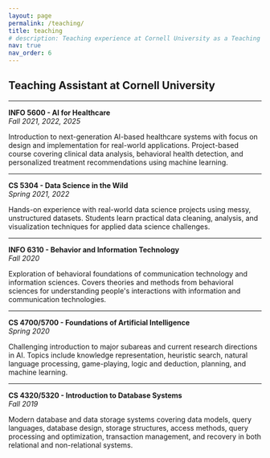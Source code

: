 ```yaml
---
layout: page
permalink: /teaching/
title: teaching
# description: Teaching experience at Cornell University as a Teaching Assistant for various computer science and information science courses.
nav: true
nav_order: 6
---
```


## Teaching Assistant at Cornell University

---

**INFO 5600 - AI for Healthcare**  
*Fall 2021, 2022, 2025*

Introduction to next-generation AI-based healthcare systems with focus on design and implementation for real-world applications. Project-based course covering clinical data analysis, behavioral health detection, and personalized treatment recommendations using machine learning.

---

**CS 5304 - Data Science in the Wild**  
*Spring 2021, 2022*

Hands-on experience with real-world data science projects using messy, unstructured datasets. Students learn practical data cleaning, analysis, and visualization techniques for applied data science challenges.

---

**INFO 6310 - Behavior and Information Technology**  
*Fall 2020*

Exploration of behavioral foundations of communication technology and information sciences. Covers theories and methods from behavioral sciences for understanding people's interactions with information and communication technologies.

---

**CS 4700/5700 - Foundations of Artificial Intelligence**  
*Spring 2020*

Challenging introduction to major subareas and current research directions in AI. Topics include knowledge representation, heuristic search, natural language processing, game-playing, logic and deduction, planning, and machine learning.

---

**CS 4320/5320 - Introduction to Database Systems**  
*Fall 2019*

Modern database and data storage systems covering data models, query languages, database design, storage structures, access methods, query processing and optimization, transaction management, and recovery in both relational and non-relational systems.
